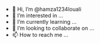 - 👋 Hi, I’m @hamza1234louali
- 👀 I’m interested in ...
- 🌱 I’m currently learning ...
- 💞️ I’m looking to collaborate on ...
- 📫 How to reach me ...

<!---
hamza1234louali/hamza1234louali is a ✨ special ✨ repository because its `README.md` (this file) appears on your GitHub profile.
You can click the Preview link to take a look at your changes.
